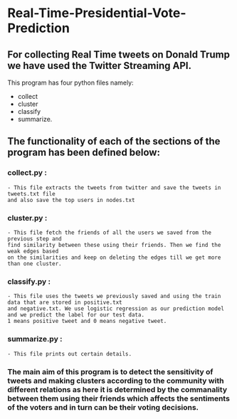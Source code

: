 # Real-Time-Presidential-Vote-Prediction

## For collecting Real Time tweets on Donald Trump we have used the Twitter Streaming API.

This program has four python files namely: 
- collect
- cluster
- classify
- summarize.


## The functionality of each of the sections of the program has been defined below:

### collect.py : 
	- This file extracts the tweets from twitter and save the tweets in tweets.txt file
	and also save the top users in nodes.txt

### cluster.py : 
	- This file fetch the friends of all the users we saved from the previous step and
	find similarity between these using their friends. Then we find the weak edges based 
	on the similarities and keep on deleting the edges till we get more than one cluster.

### classify.py : 
	- This file uses the tweets we previously saved and using the train data that are stored in positive.txt 
	and negative.txt. We use logistic regression as our prediction model and we predict the label for our test data.
	1 means positive tweet and 0 means negative tweet.

### summarize.py : 
	- This file prints out certain details.


### The main aim of this program is to detect the sensitivity of tweets and making clusters according to the community with different relations as here it is determined by the commanality between them using their friends which affects the sentiments of the voters and in turn can be their voting decisions.
